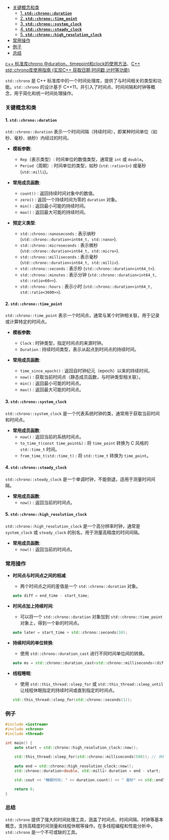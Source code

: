 - [关键概念和类](#关键概念和类)
  - [1. **`std::chrono::duration`**](#1-stdchronoduration)
  - [2. **`std::chrono::time_point`**](#2-stdchronotime_point)
  - [3. **`std::chrono::system_clock`**](#3-stdchronosystem_clock)
  - [4. **`std::chrono::steady_clock`**](#4-stdchronosteady_clock)
  - [5. **`std::chrono::high_resolution_clock`**](#5-stdchronohigh_resolution_clock)
- [常用操作](#常用操作)
- [例子](#例子)
- [总结](#总结)

[c++ 标准库chrono 中duration、timepoint和clock的使用方法](https://blog.csdn.net/qq_33944628/article/details/130396296)、[C++ std::chrono库使用指南 (实现C++ 获取日期,时间戳,计时等功能)](https://blog.csdn.net/qq_21438461/article/details/131198438)

`std::chrono` 是 C++ 标准库中的一个时间处理库，提供了与时间相关的类型和功能。`std::chrono` 的设计基于 C++11，并引入了时间点、时间间隔和时钟等概念，用于简化和统一时间处理操作。

### 关键概念和类

#### 1. **`std::chrono::duration`**
   
`std::chrono::duration` 表示一个时间间隔（持续时间），即某种时间单位（如秒、毫秒、纳秒）内经过的时间。

- **模板参数**:
  - `Rep`（表示类型）: 时间单位的数值类型，通常是 `int` 或 `double`。
  - `Period`（周期）: 时间单位的类型，如秒 (`std::ratio<1>`) 或毫秒 (`std::milli`)。

- **常用成员函数**:
  - `count()` : 返回持续时间对象中的数值。
  - `zero()` : 返回一个持续时间为零的 `duration` 对象。
  - `min()` : 返回最小可能的持续时间。
  - `max()` : 返回最大可能的持续时间。

- **预定义类型**:
  - `std::chrono::nanoseconds` : 表示纳秒 (`std::chrono::duration<int64_t, std::nano>`).
  - `std::chrono::microseconds` : 表示微秒 (`std::chrono::duration<int64_t, std::micro>`).
  - `std::chrono::milliseconds` : 表示毫秒 (`std::chrono::duration<int64_t, std::milli>`).
  - `std::chrono::seconds` : 表示秒 (`std::chrono::duration<int64_t>`).
  - `std::chrono::minutes` : 表示分钟 (`std::chrono::duration<int64_t, std::ratio<60>>`).
  - `std::chrono::hours` : 表示小时 (`std::chrono::duration<int64_t, std::ratio<3600>>`).

#### 2. **`std::chrono::time_point`**

`std::chrono::time_point` 表示一个时间点，通常与某个时钟相关联，用于记录或计算特定的时间点。

- **模板参数**:
  - `Clock` : 时钟类型，指定时间点的来源时钟。
  - `Duration` : 持续时间类型，表示从起点到时间点的持续时间。

- **常用成员函数**:
  - `time_since_epoch()` : 返回自时钟纪元（epoch）以来的持续时间。
  - `now()` : 获取当前时间点（静态成员函数，与时钟类型相关联）。
  - `min()` : 返回最小可能的时间点。
  - `max()` : 返回最大可能的时间点。

#### 3. **`std::chrono::system_clock`**

`std::chrono::system_clock` 是一个代表系统时钟的类，通常用于获取当前时间和时间点。

- **常用成员函数**:
  - `now()` : 返回当前的系统时间点。
  - `to_time_t(const time_point&)` : 将 `time_point` 转换为 C 风格的 `std::time_t` 时间。
  - `from_time_t(std::time_t)` : 将 `std::time_t` 转换为 `time_point`。

#### 4. **`std::chrono::steady_clock`**

`std::chrono::steady_clock` 是一个单调时钟，不能倒退，适用于测量时间间隔。

- **常用成员函数**:
  - `now()` : 返回当前的时间点。

#### 5. **`std::chrono::high_resolution_clock`**

`std::chrono::high_resolution_clock` 是一个高分辨率时钟，通常是 `system_clock` 或 `steady_clock` 的别名，用于测量高精度的时间间隔。

- **常用成员函数**:
  - `now()` : 返回当前的时间点。

### 常用操作

- **时间点与时间点之间的相减**:
  - 两个时间点之间的差值是一个 `std::chrono::duration` 对象。
  ```cpp
  auto diff = end_time - start_time;
  ```

- **时间点加上持续时间**:
  - 可以将一个 `std::chrono::duration` 对象加到 `std::chrono::time_point` 对象上，得到一个新的时间点。
  ```cpp
  auto later = start_time + std::chrono::seconds(10);
  ```

- **持续时间的单位转换**:
  - 使用 `std::chrono::duration_cast` 进行不同时间单位间的转换。
  ```cpp
  auto ms = std::chrono::duration_cast<std::chrono::milliseconds>(diff);
  ```

- **线程睡眠**:
  - 使用 `std::this_thread::sleep_for` 或 `std::this_thread::sleep_until` 让线程休眠指定的持续时间或直到指定的时间点。
  ```cpp
  std::this_thread::sleep_for(std::chrono::seconds(1));
  ```

### 例子

```cpp
#include <iostream>
#include <chrono>
#include <thread>

int main() {
    auto start = std::chrono::high_resolution_clock::now();
    
    std::this_thread::sleep_for(std::chrono::milliseconds(500)); // 休眠 500 毫秒
    
    auto end = std::chrono::high_resolution_clock::now();
    std::chrono::duration<double, std::milli> duration = end - start;

    std::cout << "睡眠时间: " << duration.count() << " 毫秒" << std::endl;

    return 0;
}
```

### 总结

`std::chrono` 提供了强大的时间处理工具，涵盖了时间点、时间间隔、时钟等基本概念，支持高精度时间测量和线程休眠等操作。在多线程编程和性能分析中，`std::chrono` 是一个不可或缺的工具。